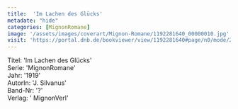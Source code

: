 ```yaml
---
title:  'Im Lachen des Glücks'
metadate: "hide"
categories: [MignonRomane]
image: '/assets/images/coverart/Mignon-Romane/1192281640_00000010.jpg'
visit: 'https://portal.dnb.de/bookviewer/view/1192281640#page/n0/mode/2up'
---
```

Titel: 'Im Lachen des Glücks' <br>
Serie: 'MignonRomane' <br>
Jahr: '1919' <br>
AutorIn: 'J. Silvanus' <br>
Band-Nr: '?' <br>
Verlag: ' MignonVerl'